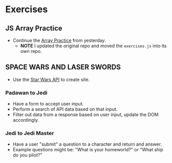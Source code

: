 # Exercises

## JS Array Practice

* Continue the [Array Practice](https://github.com/ccs-fall-2023/exercises/tree/main/js-array-practice) from yesterday.
  * **NOTE** I updated the original repo and moved the `exercises.js` into its own repo.

## SPACE WARS AND LASER SWORDS

* Use the [Star Wars API](https://swapi.dev/documentation) to create site.


### Padawan to Jedi

* Have a form to accept user input.
* Perform a search of API data based on that input.
* Filter out data from a response based on user input, update the DOM accordingly.

### Jedi to Jedi Master

* Have a user "submit" a question to a character and return and answer.
* Example questions might be: "What is your homeworld?" or "What ship do you pilot?"
